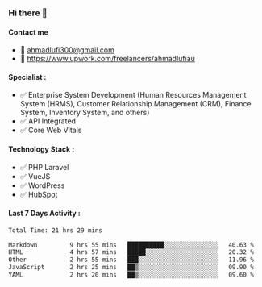 ### Hi there 👋

#### Contact me 
- :email: ahmadlufi300@gmail.com
- 🔭 https://www.upwork.com/freelancers/ahmadlufiau

#### Specialist :
- ✅ Enterprise System Development (Human Resources Management System (HRMS), Customer Relationship Management (CRM), Finance System, Inventory System, and others)
- ✅ API Integrated
- ✅ Core Web Vitals

#### Technology Stack :

- ✅ PHP Laravel
- ✅ VueJS
- ✅ WordPress
- ✅ HubSpot

#### Last 7 Days Activity :
<!--START_SECTION:waka-->

```txt
Total Time: 21 hrs 29 mins

Markdown         9 hrs 55 mins   ██████████░░░░░░░░░░░░░░░   40.63 %
HTML             4 hrs 57 mins   █████░░░░░░░░░░░░░░░░░░░░   20.32 %
Other            2 hrs 55 mins   ███░░░░░░░░░░░░░░░░░░░░░░   11.96 %
JavaScript       2 hrs 25 mins   ██▒░░░░░░░░░░░░░░░░░░░░░░   09.90 %
YAML             2 hrs 20 mins   ██▒░░░░░░░░░░░░░░░░░░░░░░   09.60 %
```

<!--END_SECTION:waka-->

<!--
**ahmadlufiau/ahmadlufiau** is a ✨ _special_ ✨ repository because its `README.md` (this file) appears on your GitHub profile.

Here are some ideas to get you started:

- 🔭 I’m currently working on ...
- 🌱 I’m currently learning ...
- 👯 I’m looking to collaborate on ...
- 🤔 I’m looking for help with ...
- 💬 Ask me about ...
- 📫 How to reach me: ...
- 😄 Pronouns: ...
- ⚡ Fun fact: ...
-->
